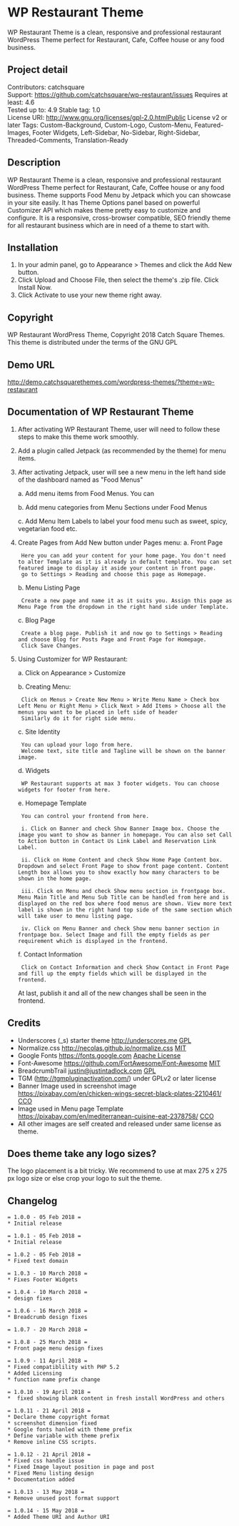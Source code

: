 # WP Restaurant Theme
WP Restaurant Theme is a clean, responsive and professional restaurant WordPress Theme perfect for Restaurant, Cafe, Coffee house or any food business.

## Project detail

Contributors: catchsquare  
Support: https://github.com/catchsquare/wp-restaurant/issues
Requires at least: 4.6  
Tested up to: 4.9 
Stable tag: 1.0  
License URI: http://www.gnu.org/licenses/gpl-2.0.htmlPublic License v2 or later
Tags: Custom-Background, Custom-Logo, Custom-Menu, Featured-Images, Footer Widgets, Left-Sidebar, No-Sidebar, Right-Sidebar, Threaded-Comments, Translation-Ready

## Description

WP Restaurant Theme is a clean, responsive and professional restaurant WordPress Theme perfect for Restaurant, Cafe, Coffee house or any food business.
Theme supports Food Menu by Jetpack which you can showcase in your site easily. It has Theme Options panel based on powerful Customizer API which makes theme pretty easy to customize and configure.
It is a responsive, cross-browser compatible, SEO friendly theme for all restaurant business which are in need of a theme to start with.

## Installation

1. In your admin panel, go to Appearance > Themes and click the Add New button.
2. Click Upload and Choose File, then select the theme's .zip file. Click Install Now.
3. Click Activate to use your new theme right away.

## Copyright

WP Restaurant WordPress Theme, Copyright 2018 Catch Square Themes. This theme is distributed under the terms of the GNU GPL

## Demo URL
http://demo.catchsquarethemes.com/wordpress-themes/?theme=wp-restaurant

## Documentation of WP Restaurant Theme

1. After activating WP Restaurant Theme, user will need to follow these steps to make this theme work smoothly.

2. Add a plugin called Jetpack (as recommended by the theme) for menu items.

3. After activating Jetpack, user will see a new menu in the left hand side of the dashboard named as "Food Menus"

	a. Add menu items from Food Menus. You can 
	
	b. Add menu categories from Menu Sections under Food Menus
	
	c. Add Menu Item Labels to label your food menu such as sweet, spicy, vegetarian food etc.

4. Create Pages from Add New button under Pages menu:
	a. Front Page
	
		Here you can add your content for your home page. You don't need to alter Template as it is already in default template. You can set featured image to display it aside your content in front page.
		go to Settings > Reading and choose this page as Homepage.

	b. Menu Listing Page
	
		Create a new page and name it as it suits you. Assign this page as Menu Page from the dropdown in the right hand side under Template.

	c. Blog Page
	
		Create a blog page. Publish it and now go to Settings > Reading and choose Blog for Posts Page and Front Page for Homepage.
		Click Save Changes.

5. Using Customizer for WP Restaurant:

	a. Click on Appearance > Customize
	
	b. Creating Menu:
	
		Click on Menus > Create New Menu > Write Menu Name > Check box Left Menu or Right Menu > Click Next > Add Items > Choose all the menus you want to be placed in left side of header
		Similarly do it for right side menu.

	c. Site Identity
	
		You can upload your logo from here.
		Welcome text, site title and Tagline will be shown on the banner image.

	d. Widgets
		
		WP Restaurant supports at max 3 footer widgets. You can choose widgets for footer from here.

	e. Homepage Template
	
		You can control your frontend from here.
		
		i. Click on Banner and check Show Banner Image box. Choose the image you want to show as banner in homepage. You can also set Call to Action button in Contact Us Link Label and Reservation Link Label.
		
		ii. Click on Home Content and check Show Home Page Content box. Dropdown and select Front Page to show front page content. Content Length box allows you to show exactly how many characters to be shown in the home page.
		
		iii. Click on Menu and check Show menu section in frontpage box. Menu Main Title and Menu Sub Title can be handled from here and is displayed on the red box where food menus are shown. View more text label is shown in the right hand top side of the same section which will take user to menu listing page.
		
		iv. Click on Menu Banner and check Show menu banner section in frontpage box. Select Image and fill the empty fields as per requirement which is displayed in the frontend.
		

	f. Contact Information
	
		Click on Contact Information and check Show Contact in Front Page and fill up the empty fields which will be displayed in the frontend.

	At last, publish it and all of the new changes shall be seen in the frontend.


## Credits 

* Underscores (_s) starter theme http://underscores.me [GPL](http://www.gnu.org/licenses/gpl.html)
* Normalize.css http://necolas.github.io/normalize.css [MIT](http://opensource.org/licenses/MIT)
* Google Fonts https://fonts.google.com [Apache License](https://fonts.google.com/)
* Font-Awesome https://github.com/FortAwesome/Font-Awesome [MIT](http://opensource.org/licenses/MIT)
* BreadcrumbTrail justin@justintadlock.com [GPL](http://www.gnu.org/licenses/old-licenses/gpl-2.0.html)
* TGM (http://tgmpluginactivation.com/) under GPLv2 or later license
* Banner Image used in screenshot image https://pixabay.com/en/chicken-wings-secret-black-plates-2210461/ [CCO](https://creativecommons.org/publicdomain/zero/1.0)
* Image used in Menu page Template https://pixabay.com/en/mediterranean-cuisine-eat-2378758/ [CCO](https://creativecommons.org/publicdomain/zero/1.0)
* All other images are self created and released under same license as theme.

## Does theme take any logo sizes?

The logo placement is a bit tricky. We recommend to use at max 275 x 275 px logo size or else crop your logo to suit the theme.

## Changelog

```
= 1.0.0 - 05 Feb 2018 =
* Initial release

= 1.0.1 - 05 Feb 2018 =
* Initial release

= 1.0.2 - 05 Feb 2018 =
* Fixed text domain

= 1.0.3 - 10 March 2018 =
* Fixes Footer Widgets

= 1.0.4 - 10 March 2018 =
* design fixes

= 1.0.6 - 16 March 2018 =
* Breadcrumb design fixes

= 1.0.7 - 20 March 2018 =

= 1.0.8 - 25 March 2018 =
* Front page menu design fixes

= 1.0.9 - 11 April 2018 =
* Fixed compatiblility with PHP 5.2
* Added Licensing
* function name prefix change

= 1.0.10 - 19 April 2018 =
*  fixed showing blank content in fresh install WordPress and others

= 1.0.11 - 21 April 2018 =
* Declare theme copyright format
* screenshot dimension fixed
* Google fonts hanled with theme prefix
* Define variable with theme prefix
* Remove inline CSS scripts.

= 1.0.12 - 21 April 2018 =
* Fixed css handle issue
* Fixed Image layout position in page and post
* Fixed Menu listing design
* Documentation added

= 1.0.13 - 13 May 2018 =
* Remove unused post format support

= 1.0.14 - 15 May 2018 =
* Added Theme URI and Author URI
```